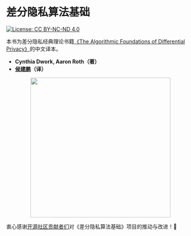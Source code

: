# 差分隐私算法基础

[![License: CC BY-NC-ND 4.0](https://img.shields.io/badge/License-CC\_BY--NC--ND\_4.0-lightgrey.svg)](https://creativecommons.org/licenses/by-nc-nd/4.0/)

本书为差分隐私经典理论书籍[《The Algorithmic Foundations of Differential Privacy》](https://www.cis.upenn.edu/~aaroth/Papers/privacybook.pdf)的中文译本。

* **Cynthia Dwork, Aaron Roth（著）**
* **[侯建鹏](https://www.linkedin.com/in/houjp/)（译）**

<p align="center">
  <img src="https://m.media-amazon.com/images/W/MEDIAX_792452-T2/images/I/51XqQoJs3fL._SL1360_.jpg" alt="" width="375">
</p>

衷心感谢[开源社区贡献者们](https://github.com/HouJP/the-algorithmic-foundations-of-differential-privacy/blob/main/CONTRIBUTORS.md)对《差分隐私算法基础》项目的推动与改进！🎉
